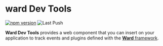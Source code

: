 # ward Dev Tools

[![npm version](https://badge.fury.io/js/@uncover%2Fward-dev-tools.svg)](https://badge.fury.io/js/@uncover%2Fward-dev-tools)
![Last Push](https://github.com/ash-uncover/ward-dev-tools/actions/workflows/publish-npm.yml/badge.svg)

**Ward Dev Tools** provides a web component that you can insert on your application to track events and plugins defined with the [**Ward** framework](https://github.com/ash-uncover/ward).

